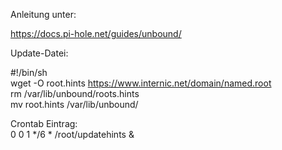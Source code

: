 Anleitung unter:

https://docs.pi-hole.net/guides/unbound/

Update-Datei:

#!/bin/sh<br>
wget -O root.hints https://www.internic.net/domain/named.root<br>
rm /var/lib/unbound/roots.hints<br>
mv root.hints /var/lib/unbound/<br>

Crontab Eintrag:<br>
0 0 1 */6 * /root/updatehints &



